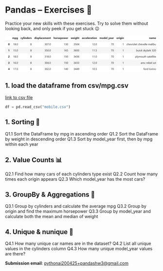 # Pandas – Exercises 🎯

Practice your new skills with these exercises. Try to solve them without looking back, and only peek if you get stuck 😉

<img src="images/mpg.jpg" />

## 1. load the dataframe from csv/mpg.csv

<a href="csv/mpg.csv">link to csv file</a>

```python
df = pd.read_csv("mobile.csv")
```
## 1. Sorting 🔢

Q1.1 Sort the DataFrame by mpg in ascending order
Q1.2 Sort the DataFrame by weight in descending order
Q1.3 Sort by model_year first, then by mpg within each year

## 2. Value Counts 📊

Q2.1 Find how many cars of each cylinders type exist
Q2.2 Count how many times each origin appears
Q2.3 Which model_year has the most cars?

## 3. GroupBy & Aggregations 🧮

Q3.1 Group by cylinders and calculate the average mpg
Q3.2 Group by origin and find the maximum horsepower
Q3.3 Group by model_year and calculate both the mean and median of weight

## 4. Unique & nunique 🎯

Q4.1 How many unique car names are in the dataset?
Q4.2 List all unique values in the cylinders column
Q4.3 How many unique model_year values are there?

**Submission email**: [pythonai200425+pandashw3@gmail.com](mailto:pythonai200425+pandashw3@gmail.com)